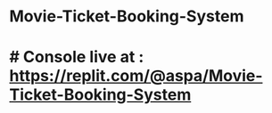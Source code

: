 # Movie-Ticket-Booking-System

# # Console live at : https://replit.com/@aspa/Movie-Ticket-Booking-System

